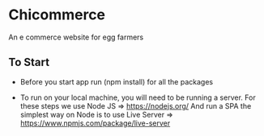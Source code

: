 # Chicommerce

An e commerce website for egg farmers

## To Start

- Before you start app run (npm install) for all the packages

- To run on your local machine, you will need to be running a server. For these steps we use Node JS => https://nodejs.org/ And run a SPA the simplest way on Node is to use Live Server => https://www.npmjs.com/package/live-server
